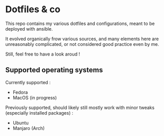 # Dotfiles & co

This repo contains my various dotfiles and configurations, meant to be deployed with ansible.

It evolved organically frow various sources, and many elements here are unreasonably complicated, or not considered good practice even by me.

Still, feel free to have a look aroud !

## Supported operating systems

Currently supported :

* Fedora
* MacOS (in progress)

Previously supported, should likely still mostly work with minor tweaks (especially installed packages) :

* Ubuntu
* Manjaro (Arch)
